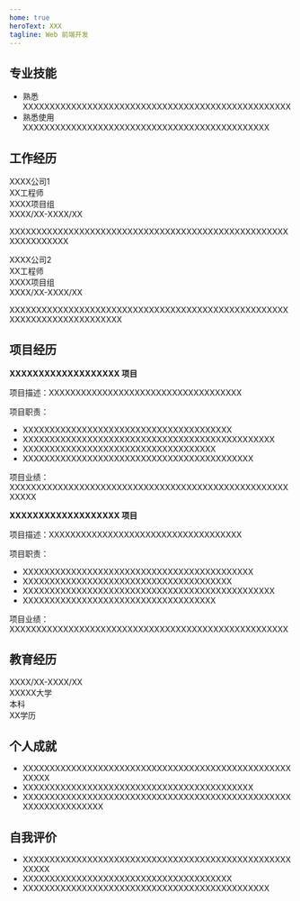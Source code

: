 ```yaml
---
home: true
heroText: XXX
tagline: Web 前端开发
---
```


## 专业技能

- 熟悉 XXXXXXXXXXXXXXXXXXXXXXXXXXXXXXXXXXXXXXXXXXXXXXXXXX
- 熟悉使用 XXXXXXXXXXXXXXXXXXXXXXXXXXXXXXXXXXXXXXXXXXXXXX

## 工作经历

<div :style="{display: 'flex', justifyContent: 'space-between'}">
  <div>XXXX公司1</div>
  <div>XX工程师</div>
  <div>XXXX项目组</div>
  <div>XXXX/XX-XXXX/XX</div>
</div>

XXXXXXXXXXXXXXXXXXXXXXXXXXXXXXXXXXXXXXXXXXXXXXXXXXXXXXXXXXXXXXX

<div :style="{display: 'flex', justifyContent: 'space-between'}">
  <div>XXXX公司2</div>
  <div>XX工程师</div>
  <div>XXXX项目组</div>
  <div>XXXX/XX-XXXX/XX</div>
</div>

XXXXXXXXXXXXXXXXXXXXXXXXXXXXXXXXXXXXXXXXXXXXXXXXXXXXXXXXXXXXXXXXXXXXXXXXX

## 项目经历

**XXXXXXXXXXXXXXXXXXX 项目**

项目描述：XXXXXXXXXXXXXXXXXXXXXXXXXXXXXXXXXXXX

项目职责：

- XXXXXXXXXXXXXXXXXXXXXXXXXXXXXXXXXXXXXXX
- XXXXXXXXXXXXXXXXXXXXXXXXXXXXXXXXXXXXXXXXXXXXXXX
- XXXXXXXXXXXXXXXXXXXXXXXXXXXXXXXXXXXX
- XXXXXXXXXXXXXXXXXXXXXXXXXXXXXXXXXXXXXXXXXXX

项目业绩：XXXXXXXXXXXXXXXXXXXXXXXXXXXXXXXXXXXXXXXXXXXXXXXXXXXXXXXXX

**XXXXXXXXXXXXXXXXXXX 项目**

项目描述：XXXXXXXXXXXXXXXXXXXXXXXXXXXXXXXXXXXX

项目职责：

- XXXXXXXXXXXXXXXXXXXXXXXXXXXXXXXXXXXXXXXXXXX
- XXXXXXXXXXXXXXXXXXXXXXXXXXXXXXXXXXXXXXX
- XXXXXXXXXXXXXXXXXXXXXXXXXXXXXXXXXXXXXXXXXXXXXXX
- XXXXXXXXXXXXXXXXXXXXXXXXXXXXXXXXXXXX

项目业绩：XXXXXXXXXXXXXXXXXXXXXXXXXXXXXXXXXXXXXXXXXXXXXXXXXXXX

## 教育经历

<div :style="{display: 'flex', justifyContent: 'space-between'}">
  <div>XXXX/XX-XXXX/XX</div>
  <div>XXXXX大学</div>
  <div>本科</div>
  <div>XX学历</div>
</div>

## 个人成就

- XXXXXXXXXXXXXXXXXXXXXXXXXXXXXXXXXXXXXXXXXXXXXXXXXXXXXXX
- XXXXXXXXXXXXXXXXXXXXXXXXXXXXXXXXXXXXXXXXXXX
- XXXXXXXXXXXXXXXXXXXXXXXXXXXXXXXXXXXXXXXXXXXXXXXXXXXXXXXXXXXXXXXXX

## 自我评价

- XXXXXXXXXXXXXXXXXXXXXXXXXXXXXXXXXXXXXXXXXXXXXXXXXXXXXXX
- XXXXXXXXXXXXXXXXXXXXXXXXXXXXXXXXXXXXXXX
- XXXXXXXXXXXXXXXXXXXXXXXXXXXXXXXXXXXXXXXXXXXXXX

